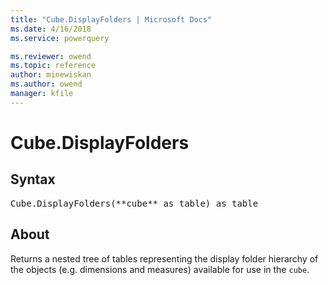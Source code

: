 ```yaml
---
title: "Cube.DisplayFolders | Microsoft Docs"
ms.date: 4/16/2018
ms.service: powerquery

ms.reviewer: owend
ms.topic: reference
author: minewiskan
ms.author: owend
manager: kfile
---
```

# Cube.DisplayFolders

## Syntax

<pre>
Cube.DisplayFolders(**cube** as table) as table
</pre>

## About
Returns a nested tree of tables representing the display folder hierarchy of the objects (e.g. dimensions and measures) available for use in the `cube`.

